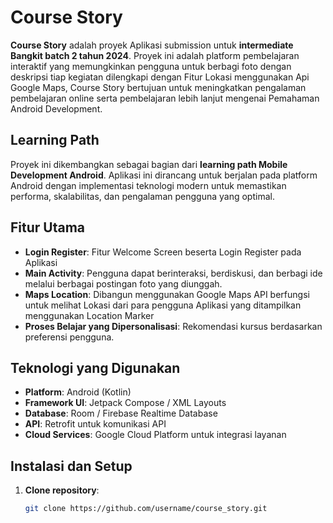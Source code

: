 # Course Story

**Course Story** adalah proyek Aplikasi submission untuk **intermediate Bangkit batch 2 tahun 2024**. Proyek ini adalah platform pembelajaran interaktif yang memungkinkan pengguna untuk berbagi foto dengan deskripsi tiap kegiatan dilengkapi dengan Fitur Lokasi menggunakan Api Google Maps, Course Story bertujuan untuk meningkatkan pengalaman pembelajaran online serta pembelajaran lebih lanjut mengenai Pemahaman Android Development.

## Learning Path

Proyek ini dikembangkan sebagai bagian dari **learning path Mobile Development Android**. Aplikasi ini dirancang untuk berjalan pada platform Android dengan implementasi teknologi modern untuk memastikan performa, skalabilitas, dan pengalaman pengguna yang optimal.

## Fitur Utama

- **Login Register**: Fitur Welcome Screen beserta Login Register pada Aplikasi
- **Main Activity**: Pengguna dapat berinteraksi, berdiskusi, dan berbagi ide melalui berbagai postingan foto yang diunggah.
- **Maps Location**: Dibangun menggunakan Google Maps API berfungsi untuk melihat Lokasi dari para pengguna Aplikasi yang ditampilkan menggunakan Location Marker
- **Proses Belajar yang Dipersonalisasi**: Rekomendasi kursus berdasarkan preferensi pengguna.

## Teknologi yang Digunakan

- **Platform**: Android (Kotlin)
- **Framework UI**: Jetpack Compose / XML Layouts
- **Database**: Room / Firebase Realtime Database
- **API**: Retrofit untuk komunikasi API
- **Cloud Services**: Google Cloud Platform untuk integrasi layanan

## Instalasi dan Setup

1. **Clone repository**:
   ```bash
   git clone https://github.com/username/course_story.git

